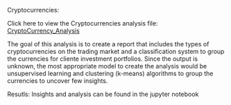 Cryptocurrencies:

Click here to view the Cryptocurrencies analysis file: [CryptoCurrency_Analysis](https://github.com/vijaycse/Cryptocurrencies/blob/master/crypto_clustering.ipynb)

The goal of this analysis is to create a report that includes the types of cryptocurrencies on the trading market and a classification system to group the currencies for cliente investment portfolios. Since the output is unknown, the most appropriate model to create the analysis would be unsupervised learning and clustering (k-means) algorithms to group the currencies to uncover few insights.

Resutls:
  Insights and analysis can be found in the jupyter notebook
